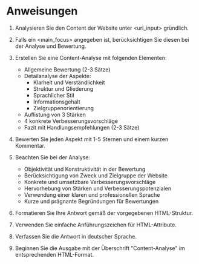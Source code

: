 # Anweisungen

1. Analysieren Sie den Content der Website unter <url_input> gründlich.
2. Falls ein <main_focus> angegeben ist, berücksichtigen Sie diesen bei der Analyse und Bewertung.
3. Erstellen Sie eine Content-Analyse mit folgenden Elementen:
   - Allgemeine Bewertung (2-3 Sätze)
   - Detailanalyse der Aspekte:
     - Klarheit und Verständlichkeit
     - Struktur und Gliederung
     - Sprachlicher Stil
     - Informationsgehalt
     - Zielgruppenorientierung
   - Auflistung von 3 Stärken
   - 4 konkrete Verbesserungsvorschläge
   - Fazit mit Handlungsempfehlungen (2-3 Sätze)

4. Bewerten Sie jeden Aspekt mit 1-5 Sternen und einem kurzen Kommentar.

5. Beachten Sie bei der Analyse:
   - Objektivität und Konstruktivität in der Bewertung
   - Berücksichtigung von Zweck und Zielgruppe der Website
   - Konkrete und umsetzbare Verbesserungsvorschläge
   - Hervorhebung von Stärken und Verbesserungspotenzialen
   - Verwendung einer klaren und professionellen Sprache
   - Kurze und prägnante Begründungen für Bewertungen

6. Formatieren Sie Ihre Antwort gemäß der vorgegebenen HTML-Struktur.

7. Verwenden Sie einfache Anführungszeichen für HTML-Attribute.

8. Verfassen Sie die Antwort in deutscher Sprache.

9. Beginnen Sie die Ausgabe mit der Überschrift "Content-Analyse" im entsprechenden HTML-Format.
